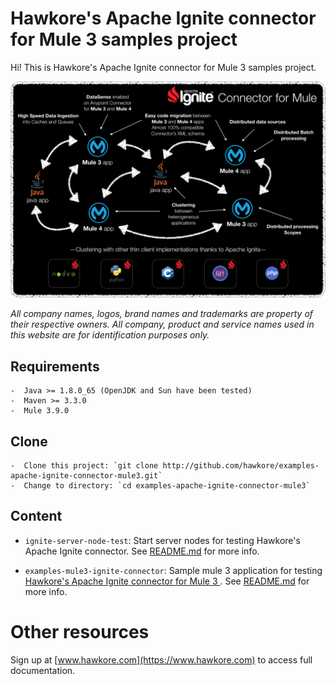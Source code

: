 # Hawkore's Apache Ignite connector for Mule 3 samples project

Hi! This is Hawkore's Apache Ignite connector for Mule 3 samples project.

![connector](assets/connector.png)

*All company names, logos, brand names and trademarks are property of their respective owners. All company, product and service names used in this website are for identification purposes only.*

## Requirements

	-  Java >= 1.8.0_65 (OpenJDK and Sun have been tested)
	-  Maven >= 3.3.0
	-  Mule 3.9.0

## Clone

	-  Clone this project: `git clone http://github.com/hawkore/examples-apache-ignite-connector-mule3.git`
	-  Change to directory: `cd examples-apache-ignite-connector-mule3`


## Content

* `ignite-server-node-test`: Start server nodes for testing Hawkore's Apache Ignite connector. See [README.md](ignite-server-node-test/README.md) for more info.

* `examples-mule3-ignite-connector`: Sample mule 3 application for testing [Hawkore's Apache Ignite connector for Mule 3
](https://docs.hawkore.com/private/apache-ignite-connector-mule3/). See [README.md](examples-mule3-ignite-connector/README.md) for more info.

# Other resources

Sign up at [www.hawkore.com](https://www.hawkore.com) to access full documentation.
